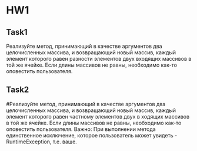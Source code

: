 # HW1
## Task1
Реализуйте метод, принимающий в качестве аргументов два целочисленных массива, 
и возвращающий новый массив, каждый элемент которого равен разности элементов двух 
входящих массивов в той же ячейке. Если длины массивов не равны, необходимо как-то 
оповестить пользователя.

## Task2
#Реализуйте метод, принимающий в качестве аргументов два целочисленных массива, и 
возвращающий новый массив, каждый элемент которого равен частному элементов двух в
ходящих массивов в той же ячейке. Если длины массивов не равны, необходимо как-то 
оповестить пользователя. Важно: При выполнении метода единственное исключение, 
которое пользователь может увидеть - RuntimeException, т.е. ваше.
